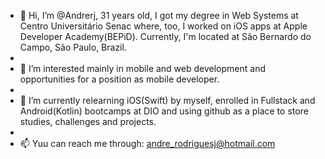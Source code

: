 - 👋 Hi, I’m @Andrerj, 31 years old, I got my degree in Web Systems at Centro Universitário Senac where, too, I worked on iOS apps at Apple Developer Academy(BEPiD). Currently, I'm located at São Bernardo do Campo, São Paulo, Brazil.
- 
- 👀 I’m interested mainly in mobile and web development and opportunities for a position as mobile developer.
- 
- 🌱 I’m currently relearning iOS(Swift) by myself, enrolled in Fullstack and Android(Kotlin) bootcamps at DIO and using github as a place to store studies, challenges and projects.
- 
- 📫 Yuu can reach me through: andre_rodriguesj@hotmail.com

<!---
Andrerj/Andrerj is a ✨ special ✨ repository because its `README.md` (this file) appears on your GitHub profile.
You can click the Preview link to take a look at your changes.
--->
